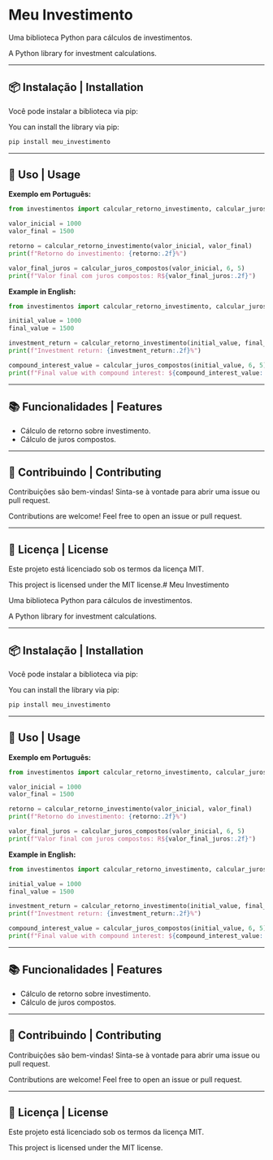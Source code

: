 # Meu Investimento

Uma biblioteca Python para cálculos de investimentos.

A Python library for investment calculations.

---

## 📦 Instalação | Installation

Você pode instalar a biblioteca via pip:

You can install the library via pip:

```bash
pip install meu_investimento
```

---

## 🚀 Uso | Usage

**Exemplo em Português:**

```python
from investimentos import calcular_retorno_investimento, calcular_juros_compostos

valor_inicial = 1000
valor_final = 1500

retorno = calcular_retorno_investimento(valor_inicial, valor_final)
print(f"Retorno do investimento: {retorno:.2f}%")

valor_final_juros = calcular_juros_compostos(valor_inicial, 6, 5)
print(f"Valor final com juros compostos: R${valor_final_juros:.2f}")
```

**Example in English:**

```python
from investimentos import calcular_retorno_investimento, calcular_juros_compostos

initial_value = 1000
final_value = 1500

investment_return = calcular_retorno_investimento(initial_value, final_value)
print(f"Investment return: {investment_return:.2f}%")

compound_interest_value = calcular_juros_compostos(initial_value, 6, 5)
print(f"Final value with compound interest: ${compound_interest_value:.2f}")
```

---

## 📚 Funcionalidades | Features

- Cálculo de retorno sobre investimento.
- Cálculo de juros compostos.

---

## 🤝 Contribuindo | Contributing

Contribuições são bem-vindas! Sinta-se à vontade para abrir uma issue ou pull request.

Contributions are welcome! Feel free to open an issue or pull request.

---

## 📄 Licença | License

Este projeto está licenciado sob os termos da licença MIT.

This project is licensed under the MIT license.# Meu Investimento

Uma biblioteca Python para cálculos de investimentos.

A Python library for investment calculations.

---

## 📦 Instalação | Installation

Você pode instalar a biblioteca via pip:

You can install the library via pip:

```bash
pip install meu_investimento
```

---

## 🚀 Uso | Usage

**Exemplo em Português:**

```python
from investimentos import calcular_retorno_investimento, calcular_juros_compostos

valor_inicial = 1000
valor_final = 1500

retorno = calcular_retorno_investimento(valor_inicial, valor_final)
print(f"Retorno do investimento: {retorno:.2f}%")

valor_final_juros = calcular_juros_compostos(valor_inicial, 6, 5)
print(f"Valor final com juros compostos: R${valor_final_juros:.2f}")
```

**Example in English:**

```python
from investimentos import calcular_retorno_investimento, calcular_juros_compostos

initial_value = 1000
final_value = 1500

investment_return = calcular_retorno_investimento(initial_value, final_value)
print(f"Investment return: {investment_return:.2f}%")

compound_interest_value = calcular_juros_compostos(initial_value, 6, 5)
print(f"Final value with compound interest: ${compound_interest_value:.2f}")
```

---

## 📚 Funcionalidades | Features

- Cálculo de retorno sobre investimento.
- Cálculo de juros compostos.

---

## 🤝 Contribuindo | Contributing

Contribuições são bem-vindas! Sinta-se à vontade para abrir uma issue ou pull request.

Contributions are welcome! Feel free to open an issue or pull request.

---

## 📄 Licença | License

Este projeto está licenciado sob os termos da licença MIT.

This project is licensed under the MIT license.
